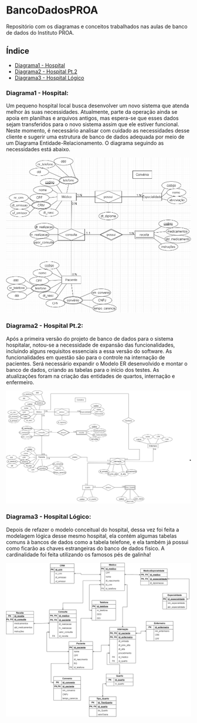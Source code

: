 # **BancoDadosPROA**
Repositório com os diagramas e conceitos trabalhados nas aulas de banco de dados do Instituto PROA.

## Índice 

* [Diagrama1 - Hospital](#Diagrama1---Hospital)
* [Diagrama2 - Hospital Pt.2](#diagrama2---hospital-pt2)
* [Diagrama3 - Hospital Lógico](#diagrama3---hospital-lógico)

### Diagrama1 - Hospital:

 Um pequeno hospital local busca desenvolver um novo sistema que atenda melhor às suas necessidades. Atualmente, parte da operação ainda se apoia em planilhas e arquivos antigos, mas espera-se que esses dados sejam transferidos para o novo sistema assim que ele estiver funcional. Neste momento, é necessário analisar com cuidado as necessidades desse cliente e sugerir uma estrutura de banco de dados adequada por meio de um Diagrama Entidade-Relacionamento. O diagrama seguindo as necessidades está abaixo. 

![image](https://github.com/Rynnila/BancoDadosPROA/blob/main/DiagramaHospital.png)

### Diagrama2 - Hospital Pt.2:

 Após a primeira versão do projeto de banco de dados para o sistema hospitalar, notou-se a necessidade de expansão das funcionalidades, incluindo alguns requisitos essenciais a essa versão do software. As funcionalidades em questão são para o controle na internação de pacientes. Será necessário expandir o Modelo ER desenvolvido e montar o banco de dados, criando as tabelas para o início dos testes. As atualizações foram na criação das entidades de quartos, internação e enfermeiro.
 
![image](https://github.com/Rynnila/BancoDadosPROA/blob/main/DiagramaHospitalPt2.png)

### Diagrama3 - Hospital Lógico:

 Depois de refazer o modelo conceitual do hospital, dessa vez foi feita a modelagem lógica desse mesmo hospital, ela contém algumas tabelas comuns à bancos de dados como a tabela telefone, e ela também já possui como ficarão as chaves estrangeiras do banco de dados fisico. A cardinalidade foi feita utilizando os famosos pés de galinha!
 
![image](https://github.com/Rynnila/BancoDadosPROA/blob/main/DiagramaLogicoHospital.png)
